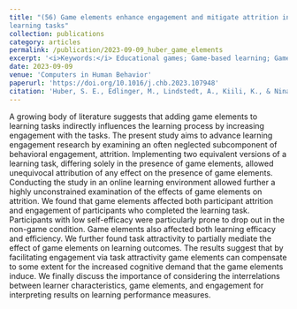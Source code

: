 ```yaml
---
title: "(56) Game elements enhance engagement and mitigate attrition in online
learning tasks"
collection: publications
category: articles
permalink: /publication/2023-09-09_huber_game_elements
excerpt: '<i>Keywords:</i> Educational games; Game-based learning; Games; Distance education and online learning; Media in education; Human-computer interface; Gamification'
date: 2023-09-09
venue: 'Computers in Human Behavior'
paperurl: 'https://doi.org/10.1016/j.chb.2023.107948'
citation: 'Huber, S. E., Edlinger, M., Lindstedt, A., Kiili, K., & Ninaus, M. (2023). Game elements enhance engagement and mitigate attrition in online learning tasks. <i>Computers in Human Behavior, 149</i>, 107948.'
---
```


A growing body of literature suggests that adding game elements to learning tasks indirectly influences the learning process by increasing engagement with the tasks. The present study aims to advance learning engagement research by examining an often neglected subcomponent of behavioral engagement, attrition. Implementing two equivalent versions of a learning task, differing solely in the presence of game elements, allowed unequivocal attribution of any effect on the presence of game elements. Conducting the study in an online learning environment allowed further a highly unconstrained examination of the effects of game elements on attrition. We found that game elements affected both participant attrition and engagement of participants who completed the learning task. Participants with low self-efficacy were particularly prone to drop out in the non-game condition. Game elements also affected both learning efficacy and efficiency. We further found task attractivity to partially mediate the effect of game elements on learning outcomes. The results suggest that by facilitating engagement via task attractivity game elements can compensate to some extent for the increased cognitive demand that the game elements induce. We finally discuss the importance of considering the interrelations between learner characteristics, game elements, and engagement for interpreting results on learning performance measures.